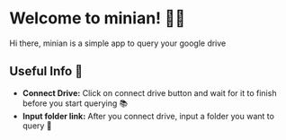 # Welcome to minian! 🚀🤖

Hi there, minian is a simple app to query your google drive

## Useful Info 🔗

- **Connect Drive:** Click on connect drive button and wait for it to finish before you start querying 📚
- **Input folder link:** After you connect drive, input a folder you want to query 💬
